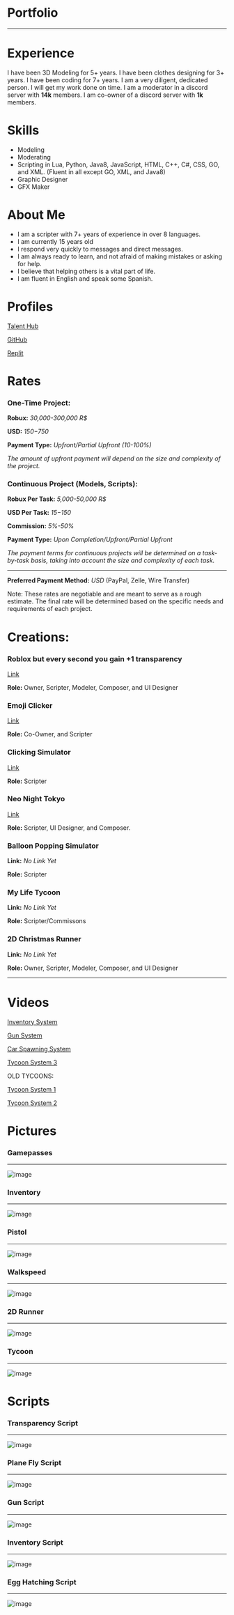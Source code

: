 # Portfolio
---------------------------------------------------------------
# Experience 
I have been 3D Modeling for 5+ years. I have been clothes designing for 3+ years. I have been coding for 7+ years. I am a very diligent, dedicated person. I will get my work done on time. I am a moderator in a discord server with **14k** members. I am co-owner of a discord server with **1k** members.

# Skills

- Modeling
- Moderating
- Scripting in Lua, Python, Java8, JavaScript, HTML, C++, C#, CSS, GO, and XML. (Fluent in all except GO, XML, and Java8)
- Graphic Designer
- GFX Maker

# About Me
- I am a scripter with 7+ years of experience in over 8 languages.
- I am currently 15 years old
- I respond very quickly to messages and direct messages.
- I am always ready to learn, and not afraid of making mistakes or asking for help.
- I believe that helping others is a vital part of life.
- I am fluent in English and speak some Spanish.

# Profiles
[Talent Hub](https://talent.roblox.com/creators/1016351019) 

[GitHub](https://github.com/OOOPil?tab=repositories)

[Replit](https://replit.com/@Yo-BoyzIts-CJ?username=Yo-BoyzIts-CJ)

# Rates

### One-Time Project:

**Robux:** *30,000-300,000 R$*

**USD:** *$150-$750*

**Payment Type:** *Upfront/Partial Upfront (10-100%)*

*The amount of upfront payment will depend on the size and complexity of the project.*
### Continuous Project (Models, Scripts):

**Robux Per Task:** *5,000-50,000 R$*

**USD Per Task:** *$15-$150*

**Commission:** *5%-50%*

**Payment Type:** *Upon Completion/Upfront/Partial Upfront*

*The payment terms for continuous projects will be determined on a task-by-task basis, taking into account the size and complexity of each task.*

---------------
**Preferred Payment Method:** *USD* (PayPal, Zelle, Wire Transfer)

Note: These rates are negotiable and are meant to serve as a rough estimate. The final rate will be determined based on the specific needs and requirements of each project.

# Creations:

### Roblox but every second you gain +1 transparency

[Link](www.roblox.com/games/11646927116/Roblox-but-every-second-you-gain-1-transparency) 

**Role:** Owner, Scripter, Modeler, Composer, and UI Designer


### Emoji Clicker

[Link](www.roblox.com/games/5181978738/EMOJIS)

**Role:** Co-Owner, and Scripter


### Clicking Simulator

[Link](www.roblox.com/games/10298221799/Clicking-Simulator-3-0-VOICE-CHAT-BETA)

**Role:** Scripter

### Neo Night Tokyo
[Link](www.roblox.com/games/11313452152/Neo-Night-Tokyo)

**Role:** Scripter, UI Designer, and Composer.

### Balloon Popping Simulator
**Link:** *No Link Yet*

**Role:** Scripter

### My Life Tycoon
**Link:** *No Link Yet*

**Role:** Scripter/Commissons

### 2D Christmas Runner
**Link:** *No Link Yet*

**Role:** Owner, Scripter, Modeler, Composer, and UI Designer

------------------------------

# Videos 

[Inventory System](https://youtu.be/KAMqxg5YLN4)

[Gun System](https://youtu.be/sYhfifgTjOU)

[Car Spawning System](https://youtu.be/ZYbz1KXMbaM)

[Tycoon System 3](https://youtu.be/fW4NXWHL0To)

OLD TYCOONS:

[Tycoon System 1](https://youtu.be/EqbckUJ2TgQ)

[Tycoon System 2](https://youtu.be/CSNbpXRfEtQ)

# Pictures

### Gamepasses
------------
![image](https://user-images.githubusercontent.com/82431866/205731159-eafa297e-e7dd-4104-a3ac-7036b851ef6b.png)

### Inventory
------------
![image](https://user-images.githubusercontent.com/82431866/205536066-90549882-dc41-4724-8777-6abe16bbd2e0.png)

### Pistol
------------
![image](https://user-images.githubusercontent.com/82431866/205536909-a783e315-92f6-4cce-b87c-b077d8e7546e.png)

### Walkspeed
------------
![image](https://user-images.githubusercontent.com/82431866/205537076-f92a6fae-5cfc-4d31-bcc4-8c0adc088c67.png)

### 2D Runner
------------
![image](https://user-images.githubusercontent.com/82431866/205537774-99ffb4e8-4bf2-4acc-83b1-cc32b294bee0.png)

### Tycoon
------------
![image](https://user-images.githubusercontent.com/82431866/205731187-dc9645d5-f580-430f-9a69-b09e37712d8b.png)

# Scripts

### Transparency Script
------------
![image](https://user-images.githubusercontent.com/82431866/205538544-fc4154e8-f766-43a8-a513-7d3fd304c290.png)

### Plane Fly Script
------------
![image](https://user-images.githubusercontent.com/82431866/205538549-326e4da5-0acd-4552-8d06-7787d5cebbd1.png)

### Gun Script
------------
![image](https://user-images.githubusercontent.com/82431866/205538690-fd414e63-f12a-4ee4-a30a-95a240746776.png)

### Inventory Script
------------
![image](https://user-images.githubusercontent.com/82431866/205538868-d0987c60-f89d-4f63-9bfc-45d707c08ef2.png)

### Egg Hatching Script
------------
![image](https://user-images.githubusercontent.com/82431866/205538921-4cf2312f-55f4-4ee8-a7fe-44e43641ab9a.png)

